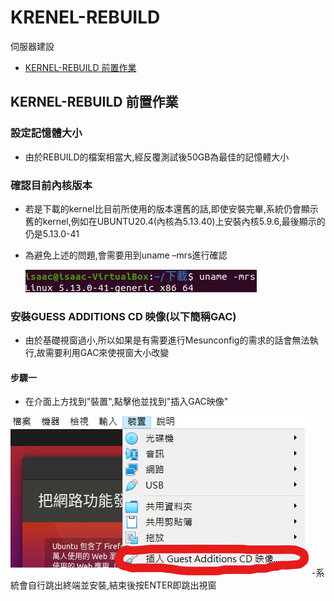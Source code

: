 # KRENEL-REBUILD
伺服器建設
* [KERNEL-REBUILD 前置作業](#kernel-rebuild-前置作業)


## KERNEL-REBUILD 前置作業
### 設定記憶體大小
- 由於REBUILD的檔案相當大,經反覆測試後50GB為最佳的記憶體大小

### 確認目前內核版本
- 若是下載的kernel比目前所使用的版本還舊的話,即使安裝完畢,系統仍會顯示舊的kernel,例如在UBUNTU20.4(內核為5.13.40)上安裝內核5.9.6,最後顯示的仍是5.13.0-41

- 為避免上述的問題,會需要用到uname –mrs進行確認

     ![uname-mrs](image/uname-mrs.png) 

### 安裝GUESS ADDITIONS CD 映像(以下簡稱GAC)
- 由於基礎視窗過小,所以如果是有需要進行Mesunconfig的需求的話會無法執行,故需要利用GAC來使視窗大小改變
#### 步驟一
- 在介面上方找到"裝置",點擊他並找到"插入GAC映像"
    
![install-GAC](image/install-GAC.png)
-系統會自行跳出終端並安裝,結束後按ENTER即跳出視窗
